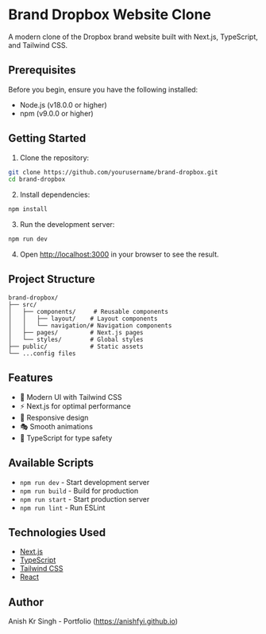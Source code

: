 # Brand Dropbox Website Clone

A modern clone of the Dropbox brand website built with Next.js, TypeScript, and Tailwind CSS.

## Prerequisites

Before you begin, ensure you have the following installed:
- Node.js (v18.0.0 or higher)
- npm (v9.0.0 or higher)

## Getting Started

1. Clone the repository:
```bash
git clone https://github.com/yourusername/brand-dropbox.git
cd brand-dropbox
```

2. Install dependencies:
```bash
npm install
```

3. Run the development server:
```bash
npm run dev
```

4. Open [http://localhost:3000](http://localhost:3000) in your browser to see the result.

## Project Structure

```
brand-dropbox/
├── src/
│   ├── components/     # Reusable components
│   │   ├── layout/    # Layout components
│   │   └── navigation/# Navigation components
│   ├── pages/         # Next.js pages
│   └── styles/        # Global styles
├── public/            # Static assets
└── ...config files
```

## Features

- 🎨 Modern UI with Tailwind CSS
- ⚡ Next.js for optimal performance
- 📱 Responsive design
- 🎭 Smooth animations
- 🎯 TypeScript for type safety

## Available Scripts

- `npm run dev` - Start development server
- `npm run build` - Build for production
- `npm run start` - Start production server
- `npm run lint` - Run ESLint

## Technologies Used

- [Next.js](https://nextjs.org/)
- [TypeScript](https://www.typescriptlang.org/)
- [Tailwind CSS](https://tailwindcss.com/)
- [React](https://reactjs.org/)

## Author

Anish Kr Singh - Portfolio (https://anishfyi.github.io)